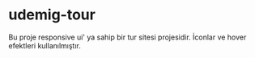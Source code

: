 # udemig-tour


Bu proje responsive ui' ya sahip bir tur sitesi projesidir. İconlar ve hover efektleri kullanılmıştır.
